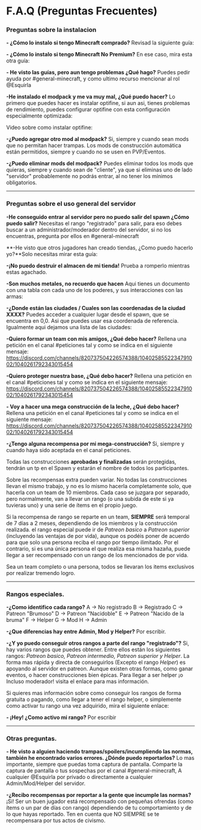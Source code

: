 # F.A.Q (Preguntas Frecuentes)

### Preguntas sobre la instalacion
**- ¿Cómo lo instalo si tengo Minecraft comprado?**
Revisad la siguiente guía:

**- ¿Cómo lo instalo si tengo Minecraft No Premium?**
En ese caso, mira esta otra guía:

**- He visto las guías, pero aun tengo problemas ¿Qué hago?**
Puedes pedir ayuda por #general-minecraft, y como ultimo recurso mencionar al rol @Esquirla

**-He instalado el modpack y me va muy mal, ¿Qué puedo hacer?**
Lo primero que puedes hacer es instalar optifine, si aun asi, tienes problemas de rendimiento, puedes configurar optifine con esta configuración especialmente optimizada:

Video sobre como instalar optifine:

**-¿Puedo agregar otro mod al modpack?**
Si, siempre y cuando sean mods que no permitan hacer trampas. Los mods de construcción automática están permitidos, siempre y cuando no se usen en PVP/Eventos.

**-¿Puedo eliminar mods del modpack?**
Puedes eliminar todos los mods que quieras, siempre y cuando sean de "cliente", ya que si eliminas uno de lado "servidor" probablemente no podrás entrar, al no tener los mínimos obligatorios.

---

### Preguntas sobre el uso general del servidor

**-He conseguido entrar al servidor pero no puedo salir del spawn ¿Cómo puedo salir?**
Necesitas el rango "registrado" para salir, para eso debes buscar a un administrador/moderador dentro del servidor, si no los encuentras, pregunta por ellos en #general-minecraft 

**-He visto que otros jugadores han creado tiendas, ¿Como puedo hacerlo yo?**Solo necesitas mirar esta guía:

**-¡No puedo destruir el almacen de mi tienda!**
Prueba a romperlo mientras estas agachado.

**-Son muchos metales, no recuerdo que hacen**
Aqui tienes un documento con una tabla con cada uno de los poderes, y sus interacciones con las armas: 

**-¿Donde están las ciudades / Cuales son las coordenadas de la ciudad XXXX?**
Puedes acceder a cualquier lugar desde el spawn, que se encuentra en 0,0.  Asi que puedes usar esa coordenada de referencia. Igualmente aqui dejamos una lista de las ciudades:

**-Quiero formar un team con mis amigos, ¿Qué debo hacer?**
Rellena una petición en el canal #peticiones tal y como se indica en el siguiente mensaje: https://discord.com/channels/820737504226574388/1040258552234791002/1040261792343015454

**-Quiero proteger nuestra base, ¿Qué debo hacer?**
Rellena una petición en el canal #peticiones tal y como se indica en el siguiente mensaje: https://discord.com/channels/820737504226574388/1040258552234791002/1040261792343015454

**- Voy a hacer una mega construcción de la leche, ¿Qué debo hacer?**
Rellena una petición en el canal #peticiones tal y como se indica en el siguiente mensaje: https://discord.com/channels/820737504226574388/1040258552234791002/1040261792343015454

**-¿Tengo alguna recompensa por mi mega-construcción?**
Si, siempre y cuando haya sido aceptada en el canal peticiones.

Todas las construcciones **aprobadas y finalizadas** serán protegidas, tendrán un tp en el Spawn y estarán el nombre de todos los participantes.

Sobre las recompensas extra pueden variar. No todas las construcciones llevan el mismo trabajo, y no es lo mismo hacerla completamente solo, que hacerla con un team de 10 miembros. Cada caso se juzgara por separado, pero normalmente, van a llevar un rango (o una subida de este si ya tuvieras uno) y una serie de ítems en el propio juego. 

Si la recompensa de rango se reparte en un team, **SIEMPRE** será temporal de 7 días a 2 meses, dependiendo de los miembros y la construcción realizada. el rango especial puede ir de *Patreon basico* a *Patreon superior* (incluyendo las ventajas de por vida), aunque os podéis poner de acuerdo para que solo una persona reciba el rango por tiempo ilimitado.  Por el contrario, si es una única persona el que realiza esa misma hazaña, puede llegar a ser recompensado con un rango de los mencionados de por vida.

Sea un team completo o una persona, todos se llevaran los items exclusivos por realizar tremendo logro.

--- 

### Rangos especiales.

**-¿Como identifico cada rango?**
A -> No registrado
B -> Registrado
C -> Patreon "Brumoso"
D -> Patreon "Nacidoble"
E -> Patreon "Nacido de la bruma"
F -> Helper
G -> Mod
H -> Admin

**-¿Que diferencias hay entre Admin, Mod y Helper?**
Por escribir.

**-¿Y yo puedo conseguir otros rangos a parte del rango "registrado"?**
Si, hay varios rangos que puedes obtener. Entre ellos están los siguientes rangos: *Patreon basico, Patreon intermedio, Patreon superior y Helper*. La forma mas rápida y directa de conseguirlos (Excepto el rango *Helper*) es apoyando al servidor en patreon. Aunque existen otras formas, como ganar eventos, o hacer construcciones bien épicas. 
Para llegar a ser helper ¡o Incluso moderador! visita el enlace para mas información.

Si quieres mas información sobre como conseguir los rangos de forma gratuita o pagando, como llegar a tener el rango helper, o simplemente como activar tu rango una vez adquirido, mira el siguiente enlace: 

**- ¡Hey! ¿Como activo mi rango?**
Por escribir

---


### Otras preguntas.

**- He visto a alguien haciendo trampas/spoilers/incumpliendo las normas, también he encontrado varios errores. ¿Dónde puedo reportarlos?**
Lo mas importante, siempre que puedas toma captura de pantalla. Comparte la captura de pantalla o tus sospechas por el canal #general-minecraft, A cualquier @Esquirla por privado o directamente a cualquier Admin/Mod/Helper del servidor.

**-¿Recibo recompensas por reportar a la gente que incumple las normas?**
¡Si! Ser un buen jugador está recompensado con pequeñas ofrendas (como ítems o un par de días con rango) dependiendo de tu comportamiento y de lo que hayas reportado. Ten en cuenta que NO SIEMPRE se te recompensara por tus actos de civismo.